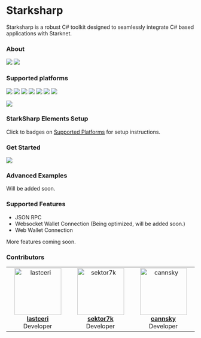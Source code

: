 <h1>Starksharp</h1>

Starksharp is a robust C# toolkit designed to seamlessly integrate C# based applications with Starknet.

<h3>About</h3>

[<img src="https://img.shields.io/badge/Version-0.3-green">](https://starksharp.com)
[<img src="https://img.shields.io/badge/Join-Telegram-blue">](https://t.me/+upblWZH-8NU3ZTk0)

<h3>Supported platforms</h3>

[<img src="https://img.shields.io/badge/.NET-4+-green">](./StarkSharp/StarkSharp.Docs/Platforms/DotNet/Setup.md)
[<img src="https://img.shields.io/badge/ASP.NET-6+-green">](./StarkSharp/StarkSharp.Docs/Platforms/ASP.Net/Setup.md)
[<img src="https://img.shields.io/badge/CryEngine-5.7+-green">](./StarkSharp/StarkSharp.Docs/Platforms/CryEngine/Setup.md)
[<img src="https://img.shields.io/badge/Godot-3 LTS+-green">](./StarkSharp/StarkSharp.Docs/Platforms/Godot/Setup.md)
[<img src="https://img.shields.io/badge/Unity-2020 LTS+-green">](./StarkSharp/StarkSharp.Docs/Platforms/Unity/Setup.md)
[<img src="https://img.shields.io/badge/WinForms-5+-green">](./StarkSharp/StarkSharp.Docs/Platforms/WinForms/Setup.md) 
<img src="https://img.shields.io/badge/Xamarin-maintanance-orange">

<img src="https://img.shields.io/badge/.NET MAUI-being implemented-red">

<h3>StarkSharp Elements Setup</h3>

Click to badges on [Supported Platforms](./#starksharp-elements-setup) for setup instructions.

<h3>Get Started</h3>

[<img src="https://img.shields.io/badge/Docs-StarkSharp Basics-red">](./StarkSharp/StarkSharp.Docs/Tutorial/StarkSharpBasics.md)

<h3>Advanced Examples</h3>

Will be added soon.

<h3>Supported Features</h3>

- JSON RPC
- Websocket Wallet Connection (Being optimized, will be added soon.)
- Web Wallet Connection

More features coming soon.

### Contributors

<table>
  <tbody>
    <tr>
      <td align="center" valign="top" width="25%"><a href="https://github.com/lastceri"><img src="https://avatars.githubusercontent.com/u/125711498?v=4" width="125px;" alt="lastceri"/><br/><b>lastceri</b></a><br/>Developer</td>
      <td align="center" valign="top" width="25%"><a href="https://github.com/sektor7k"><img src="https://avatars.githubusercontent.com/u/76495441?v=4" width="125px;" alt="sektor7k"/><br/><b>sektor7k</b></a><br/>Developer</td>
      <td align="center" valign="top" width="25%"><a href="https://github.com/cannsky"><img src="https://avatars.githubusercontent.com/u/44663880?v=4" width="125px;" alt="cannsky"/><br/><b>cannsky</b></a><br />Developer</td>
    </tr>
  </tbody>
</table>
